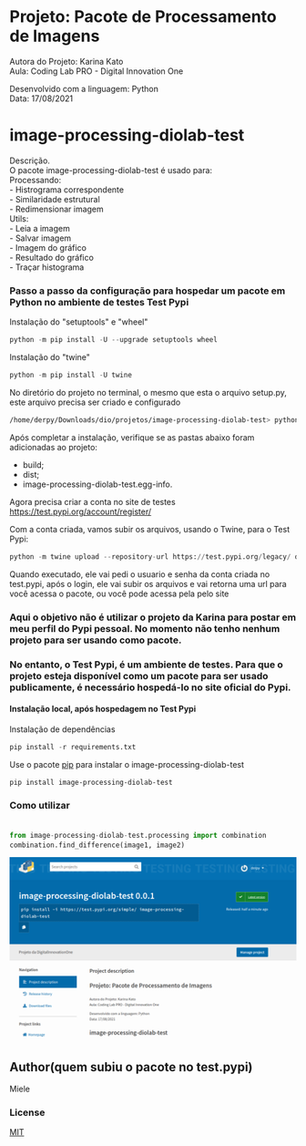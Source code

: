 # Projeto: Pacote de Processamento de Imagens

Autora do Projeto: Karina Kato<br>
Aula: Coding Lab PRO - Digital Innovation One

Desenvolvido com a linguagem: Python<br>
Data: 17/08/2021
# image-processing-diolab-test

Descrição. <br>
O pacote image-processing-diolab-test é usado para: <br>
     Processando: <br>
         - Histrograma correspondente <br>
         - Similaridade estrutural <br>
         - Redimensionar imagem <br>
     Utils: <br>
         - Leia a imagem <br>
         - Salvar imagem <br>
         - Imagem do gráfico <br>
         - Resultado do gráfico <br>
         - Traçar histograma
### Passo a passo da configuração para hospedar um pacote em Python no ambiente de testes Test Pypi

Instalação do "setuptools" e "wheel"
```python
python -m pip install -U --upgrade setuptools wheel
```
Instalação do "twine"

```python
python -m pip install -U twine 
```


No diretório do projeto no terminal, o mesmo que esta o arquivo setup.py, este arquivo precisa ser criado e configurado<br>
```bash
/home/derpy/Downloads/dio/projetos/image-processing-diolab-test> python -m pip install -U setuptools
```
Após completar a instalação, verifique se as pastas abaixo foram adicionadas ao projeto:

 - build;
 - dist;
 - image-processing-diolab-test.egg-info.<br>

Agora precisa criar a conta no site de testes https://test.pypi.org/account/register/

Com a conta criada, vamos subir os arquivos, usando o Twine, para o Test Pypi:
```python
python -m twine upload --repository-url https://test.pypi.org/legacy/ dist/**
```
Quando executado, ele vai pedi o usuario e senha da conta criada no test.pypi, após o login, ele vai subir os arquivos e 
vai retorna uma url para você acessa o pacote, ou você pode acessa pela pelo site

### Aqui o objetivo não é utilizar o projeto da Karina para postar em meu perfil do Pypi pessoal. No momento não tenho nenhum projeto para ser usando como pacote.
### No entanto, o Test Pypi, é um ambiente de testes. Para que o projeto esteja disponível como um pacote para ser usado publicamente, é necessário hospedá-lo no site oficial do Pypi.
#### Instalação local, após hospedagem no Test Pypi
 Instalação de dependências
```python
pip install -r requirements.txt
```
Use o pacote [pip](https://pip.pypa.io/en/stable/) para instalar o image-processing-diolab-test
```bash
pip install image-processing-diolab-test
```
### Como utilizar
```python

from image-processing-diolab-test.processing import combination
combination.find_difference(image1, image2)
```
![alt text](dio.png "Title")

## Author(quem subiu o pacote no test.pypi)
Miele

### License
[MIT](https://choosealicense.com/licenses/mit/)